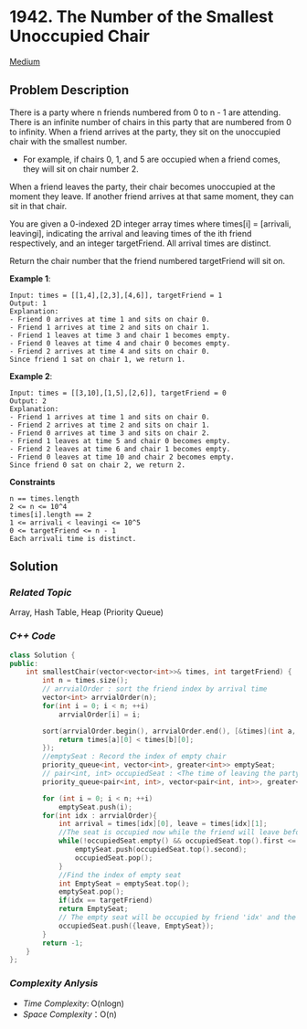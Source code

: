 # 1942. The Number of the Smallest Unoccupied Chair
[Medium](https://leetcode.com/problems/the-number-of-the-smallest-unoccupied-chair/description/)

## Problem Description

There is a party where n friends numbered from 0 to n - 1 are attending. There is an infinite number of chairs in this party that are numbered from 0 to infinity. When a friend arrives at the party, they sit on the unoccupied chair with the smallest number.

- For example, if chairs 0, 1, and 5 are occupied when a friend comes, they will sit on chair number 2.

When a friend leaves the party, their chair becomes unoccupied at the moment they leave. If another friend arrives at that same moment, they can sit in that chair.

You are given a 0-indexed 2D integer array times where times[i] = [arrivali, leavingi], indicating the arrival and leaving times of the ith friend respectively, and an integer targetFriend. All arrival times are distinct.

Return the chair number that the friend numbered targetFriend will sit on.


**Example 1**:
```
Input: times = [[1,4],[2,3],[4,6]], targetFriend = 1
Output: 1
Explanation: 
- Friend 0 arrives at time 1 and sits on chair 0.
- Friend 1 arrives at time 2 and sits on chair 1.
- Friend 1 leaves at time 3 and chair 1 becomes empty.
- Friend 0 leaves at time 4 and chair 0 becomes empty.
- Friend 2 arrives at time 4 and sits on chair 0.
Since friend 1 sat on chair 1, we return 1.
```
**Example 2**:
```
Input: times = [[3,10],[1,5],[2,6]], targetFriend = 0
Output: 2
Explanation: 
- Friend 1 arrives at time 1 and sits on chair 0.
- Friend 2 arrives at time 2 and sits on chair 1.
- Friend 0 arrives at time 3 and sits on chair 2.
- Friend 1 leaves at time 5 and chair 0 becomes empty.
- Friend 2 leaves at time 6 and chair 1 becomes empty.
- Friend 0 leaves at time 10 and chair 2 becomes empty.
Since friend 0 sat on chair 2, we return 2.
```

**Constraints**
```
n == times.length
2 <= n <= 10^4
times[i].length == 2
1 <= arrivali < leavingi <= 10^5
0 <= targetFriend <= n - 1
Each arrivali time is distinct.
```

## Solution

### _Related Topic_
   Array, Hash Table, Heap (Priority Queue)

### _C++ Code_
```cpp
class Solution {
public:
    int smallestChair(vector<vector<int>>& times, int targetFriend) {
        int n = times.size();
        // arrvialOrder : sort the friend index by arrival time
        vector<int> arrvialOrder(n);
        for(int i = 0; i < n; ++i)
            arrvialOrder[i] = i;

        sort(arrvialOrder.begin(), arrvialOrder.end(), [&times](int a, int b){
            return times[a][0] < times[b][0];
        });
        //emptySeat : Record the index of empty chair
        priority_queue<int, vector<int>, greater<int>> emptySeat;
        // pair<int, int> occupiedSeat : <The time of leaving the party, the index of chair is occupied>
        priority_queue<pair<int, int>, vector<pair<int, int>>, greater<pair<int, int>>> occupiedSeat;

        for (int i = 0; i < n; ++i)
            emptySeat.push(i);
        for(int idx : arrvialOrder){
            int arrival = times[idx][0], leave = times[idx][1];
            //The seat is occupied now while the friend will leave before the next friend arrives.
            while(!occupiedSeat.empty() && occupiedSeat.top().first <= arrival){
                emptySeat.push(occupiedSeat.top().second);
                occupiedSeat.pop();
            }
            //Find the index of empty seat
            int EmptySeat = emptySeat.top();
            emptySeat.pop();
            if(idx == targetFriend)
            return EmptySeat;
            // The empty seat will be occupied by friend 'idx' and the friend will leave at time 'leave'
            occupiedSeat.push({leave, EmptySeat});
        }
        return -1;  
    }
};
```

### _Complexity Anlysis_
- _Time Complexity_: O(nlogn)
- _Space Complexity_：O(n)
